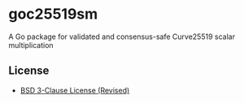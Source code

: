 # goc25519sm

A Go package for validated and consensus-safe Curve25519 scalar multiplication

## License

- [BSD 3-Clause License (Revised)](https://tldrlegal.com/license/bsd-3-clause-license-(revised))
